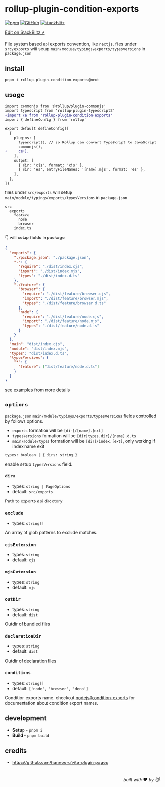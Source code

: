 # rollup-plugin-condition-exports

[![npm](https://img.shields.io/npm/v/rollup-plugin-condition-exports)](https://github.com/JiangWeixian/rollup-plugin-condition-exports) [![GitHub](https://img.shields.io/npm/l/rollup-plugin-condition-exports)](https://github.com/JiangWeixian/rollup-plugin-condition-exports) [![stackblitz](https://img.shields.io/badge/%E2%9A%A1%EF%B8%8Fstackblitz-online-blue)](https://stackblitz.com/github/JiangWeixian/rollup-plugin-condition-exports)

[Edit on StackBlitz ⚡️](https://stackblitz.com/github/JiangWeixian/rollup-plugin-condition-exports)

File system based api exports convention, like `nextjs`. files under `src/exports` will setup `main/module/typings/exports/typesVersions` in `package.json`

## install

```console
pnpm i rollup-plugin-condition-exports@next
```

## usage

```diff
import commonjs from '@rollup/plugin-commonjs'
import typescript from 'rollup-plugin-typescript2'
+import ce from 'rollup-plugin-condition-exports'
import { defineConfig } from 'rollup'

export default defineConfig([
  {
    plugins: [
      typescript(), // so Rollup can convert TypeScript to JavaScript
      commonjs(),
+     ce(),
    ],
    output: [
      { dir: 'cjs', format: 'cjs' },
      { dir: 'es', entryFileNames: '[name].mjs', format: 'es' },
    ],
  },
])
```

files under `src/exports` will setup `main/module/typings/exports/typesVersions` in `package.json`

```console
src
  exports
    feature
      node
      browser
    index.ts
```

👇 will setup fields in package

```json
{
  "exports": {
    "./package.json": "./package.json",
    ".": {
      "require": "./dist/index.cjs",
      "import": "./dist/index.mjs",
      "types": "./dist/index.d.ts"
    },
    "./feature": {
      "browser": {
        "require": "./dist/feature/browser.cjs",
        "import": "./dist/feature/browser.mjs",
        "types": "./dist/feature/browser.d.ts"
      },
      "node": {
        "require": "./dist/feature/node.cjs",
        "import": "./dist/feature/node.mjs",
        "types": "./dist/feature/node.d.ts"
      }
    }
  },
  "main": "dist/index.cjs",
  "module": "dist/index.mjs",
  "types": "dist/index.d.ts",
  "typesVersions": {
    "*": {
      "feature": ["dist/feature/node.d.ts"]
    }
  }
}
```

see [examples](https://github.com/JiangWeixian/rollup-plugin-condition-exports/examples/basic) from more details

## `options`

`package.json` `main/module/typings/exports/typesVersions` fields controlled by follows options.

- `exports` formation will be `[dir]/[name].[ext]`
- `typesVersions` formation will be `[dir|types.dir]/[name].d.ts`
- `main/module/types` formation will be `[dir]/index.[ext]`, only working if index name exit

`types: boolean | { dirs: string }`

enable setup `typesVersions` field.

### `dirs`

- types: `string | PageOptions`
- default: `src/exports`

Path to exports api directory

### `exclude`

- types: `string[]`

An array of glob patterns to exclude matches.

### `cjsExtension`

- types: `string`
- default: `cjs`

### `mjsExtension`

- types: `string`
- default: `mjs`

### `outDir`

- types: `string`
- default: `dist`

Outdir of bundled files


### `declarationDir`

- types: `string`
- default: `dist`

Outdir of declaration files

### `conditions`

- types: `string[]`
- default: `['node', 'browser', 'deno']`

Condition exports name. checkout [nodejs#condition-exports](https://nodejs.org/api/packages.html#conditional-exports) for documentation about condition export names.

## development

- **Setup** - `pnpm i`
- **Build** - `pnpm build`

## credits

- <https://github.com/hannoeru/vite-plugin-pages>

# 
<div align='right'>

*built with ❤️ by 😼*

</div>

